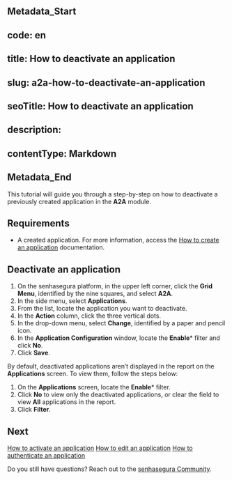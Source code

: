 ## Metadata_Start 
## code: en
## title: How to deactivate an application 
## slug: a2a-how-to-deactivate-an-application 
## seoTitle: How to deactivate an application 
## description:  
## contentType: Markdown 
## Metadata_End
This tutorial will guide you through a step-by-step on how to deactivate a previously created application in the **A2A** module.

## Requirements

* A created application. For more information, access the [How to create an application](/v3-32/docs/a2a-how-to-create-an-application) documentation.

## Deactivate an application

1. On the senhasegura platform, in the upper left corner, click the **Grid Menu**, identified by the nine squares, and select **A2A**.
2. In the side menu, select **Applications**.
3. From the list, locate the application you want to deactivate.
4. In the **Action** column, click the three vertical dots.
5. In the drop-down menu, select **Change**, identified by a paper and pencil icon.
6. In the **Application Configuration** window, locate the **Enable*** filter and click **No**.
7. Click **Save**.

By default, deactivated applications aren’t displayed in the report on the **Applications** screen. To view them, follow the steps below:
1. On the **Applications** screen, locate the **Enable*** filter. 
2. Click **No** to view only the deactivated applications, or clear the field to view **All** applications in the report. 
3. Click **Filter**.

## Next

[How to activate an application](/v3-32/docs/a2a-how-to-activate-an-application)
[How to edit an application](/v3-32/docs/a2a-how-to-edit-an-application)
[How to authenticate an application](/v3-32/docs/a2a-how-to-authenticate-an-application)

Do you still have questions? Reach out to the [senhasegura Community](https://community.senhasegura.io/).





